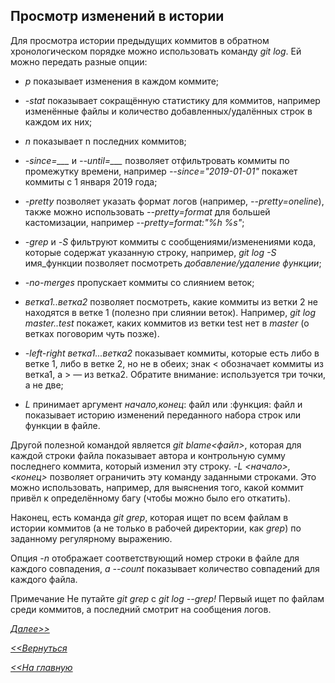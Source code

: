 ## Просмотр изменений в истории

Для просмотра истории предыдущих коммитов в обратном хронологическом порядке можно использовать команду *git log*. Ей можно передать разные опции:

- *p* показывает изменения в каждом коммите;

- *-stat* показывает сокращённую статистику для коммитов, например изменённые файлы и количество добавленных/удалённых строк в каждом их них;

- *n* показывает n последних коммитов;

- *-since=___* и *--until=___*  позволяет отфильтровать коммиты по промежутку времени, например *--since="2019-01-01"* покажет коммиты с 1 января 2019 года;

- *-pretty* позволяет указать формат логов (например, *--pretty=oneline*), также можно использовать *--pretty=format* для большей кастомизации, например *--pretty=format:"%h %s"*;

- *-grep* и *-S* фильтруют коммиты с сообщениями/изменениями кода, которые содержат указанную строку, например, *git log -S* имя_функции позволяет посмотреть *добавление/удаление функции*;

- *-no-merges* пропускает коммиты со слиянием веток;

- *ветка1..ветка2* позволяет посмотреть, какие коммиты из ветки 2 не находятся в ветке 1 (полезно при слиянии веток). Например, *git log master..test* покажет, каких коммитов из ветки test нет в *master* (о ветках поговорим чуть позже).

- *-left-right ветка1...ветка2* показывает коммиты, которые есть либо в ветке 1, либо в ветке 2, но не в обеих; знак < обозначает коммиты из ветка1, а > — из ветка2. Обратите внимание: используется три точки, а не две;

- *L* принимает аргумент *начало,конец*: файл или :функция: файл и показывает историю изменений переданного набора строк или функции в файле.

Другой полезной командой является *git blame<файл>*, которая для каждой строки файла показывает автора и контрольную сумму последнего коммита, который изменил эту строку. *-L <начало>, <конец>* позволяет ограничить эту команду заданными строками. Это можно использовать, например, для выяснения того, какой коммит привёл к определённому багу (чтобы можно было его откатить).

Наконец, есть команда *git grep*, которая ищет по всем файлам в истории коммитов (а не только в рабочей директории, как *grep*) по заданному регулярному выражению.

 Опция *-n* отображает соответствующий номер строки в файле для каждого совпадения, *а --count* показывает количество совпадений для каждого файла.

Примечание Не путайте *git grep* с *git log --grep!* Первый ищет по файлам среди коммитов, а последний смотрит на сообщения логов.

[*Далее>>*](/block/block12.md)

[*<<Вернуться*](/block/block10.md)

[*<<На главную*](./readme.md)